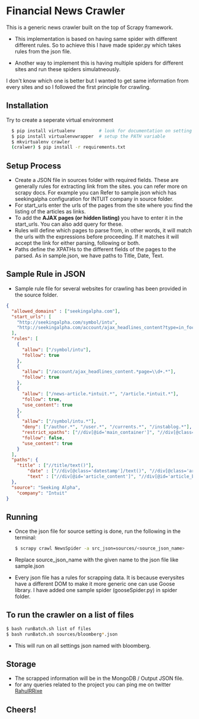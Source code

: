 Financial News Crawler
================================
This is a generic news crawler built on the top of Scrapy framework.

* This implementation is based on having same spider with different different rules. So to achieve this I have made spider.py which takes rules from the json file.

* Another way to implement this is having multiple spiders for different sites and run these spiders simulatneously.

I don't know which one is better but I wanted to get same information from every sites and so I followed the first principle for crawling.

Installation
-------------
Try to create a seperate virtual environment

```bash
  $ pip install virtualenv         # look for documentation on setting up virtual environment
  $ pip install virtualenvwrapper  # setup the PATH variable
  $ mkvirtualenv crawler
  (cralwer) $ pip install -r requirements.txt
```


Setup Process
---------------------
* Create a JSON file in sources folder with required fields. These are generally rules for extracting link from the sites.
  you can refer more on scrapy docs. For example you can Refer to sample.json which has seekingalpha configuration for INTUIT company in source folder.
* For start_urls enter the urls of the pages from the site where you find the listing of the articles as links.
* To add the <strong> AJAX pages (or hidden listing) </strong> you have to enter it in the start_urls. You can also add query for these.
* Rules will define which pages to parse from, in other words, it will match the urls with the expressions before proceeding.
  If it matches it will accept the link for either parsing, following or both.
* Paths define the XPATHs to the different fields of the pages to the parsed. As in sample.json, we have paths to Title, Date, Text.


Sample Rule in JSON
-------------------
* Sample rule file for several websites for crawling has been provided in the source folder.

```json
{
  "allowed_domains" : ["seekingalpha.com"],
  "start_urls": [
    "http://seekingalpha.com/symbol/intu",
    "http://seekingalpha.com/account/ajax_headlines_content?type=in_focus_articles&page=1&slugs=intu&is_symbol_page=true"
  ],
  "rules": [
    {
      "allow": ["/symbol/intu"],
      "follow": true
    },
    {
      "allow": ["/account/ajax_headlines_content.*page=\\d+.*"],
      "follow": true
    },
    {
      "allow": ["/news-article.*intuit.*", "/article.*intuit.*"],
      "follow": true,
      "use_content": true
    },
    {
      "allow": ["/symbol/intu.*"],
      "deny": ["/author.*", "/user.*", "/currents.*", "/instablog.*"],
      "restrict_xpaths": ["//div[@id='main_container']", "//div[@class='symbol_articles_list mini_category']"],
      "follow": false,
      "use_content": true
    }
  ],
  "paths": {
    "title" : ["//title/text()"],
        "date" : ["//div[@class='datestamp']/text()", "//div[@class='article_info_pos']/span/text()"],
        "text" : ["//div[@id='article_content']", "//div[@id='article_body']"]
  },
  "source": "Seeking Alpha",
    "company": "Intuit"
}
```

Running
-------
* Once the json file for source setting is done, run the following in the terminal:

  ```bash
  $ scrapy crawl NewsSpider -a src_json=sources/<source_json_name>
  ```
* Replace source_json_name with the given name to the json file like sample.json
* Every json file has a rules for scrapping data. It is because everysites have a different DOM to make it
  more generic one can use Goose library. I have added one sample spider (gooseSpider.py) in spider folder.

To run the crawler on a list of files
-------------------------------------
  ```bash
  $ bash runBatch.sh list of files
  $ bash runBatch.sh sources/bloomberg*.json
  ```

  * This will run on all settings json named with bloomberg.

Storage
-------
* The scrapped information will be in the MongoDB / Output JSON file.
* for any queries related to the project you can ping me on twitter <a href="https://twitter.com/RahulRRixe"> RahulRRixe </a>

## Cheers!

